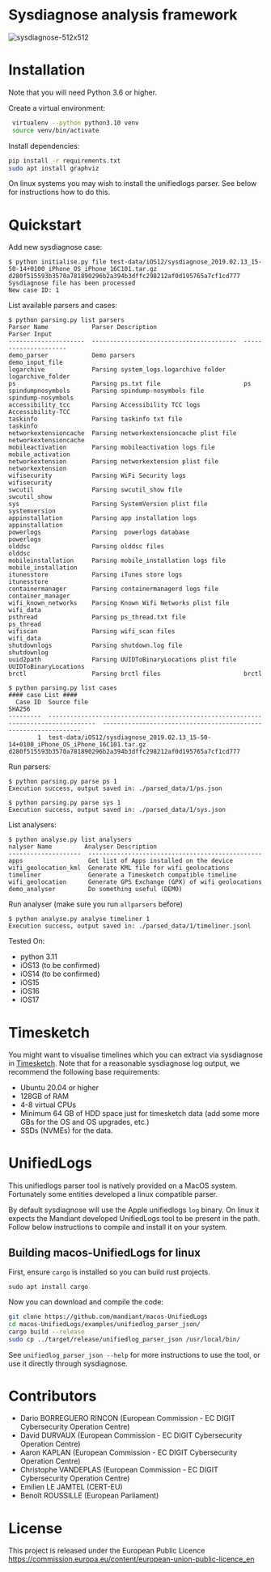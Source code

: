 # Sysdiagnose analysis framework

![sysdiagnose-512x512](https://github.com/EC-DIGIT-CSIRC/sysdiagnose/assets/750019/2742ca75-758e-4393-a2d1-5c94d09b0eb3)


# Installation

Note that you will need Python 3.6 or higher.

Create a virtual environment:

```bash
 virtualenv --python python3.10 venv
 source venv/bin/activate
 ```

 Install dependencies:
 ```bash
 pip install -r requirements.txt
 sudo apt install graphviz
 ```

On linux systems you may wish to install the unifiedlogs parser. See below for instructions how to do this.


# Quickstart

Add new sysdiagnose case:

```
$ python initialise.py file test-data/iOS12/sysdiagnose_2019.02.13_15-50-14+0100_iPhone_OS_iPhone_16C101.tar.gz
d280f515593b3570a781890296b2a394b3dffc298212af0d195765a7cf1cd777
Sysdiagnose file has been processed
New case ID: 1
```

List available parsers and cases:

```
$ python parsing.py list parsers
Parser Name            Parser Description                        Parser Input
---------------------  ----------------------------------------  ---------------------
demo_parser            Demo parsers                              demo_input_file
logarchive             Parsing system_logs.logarchive folder     logarchive_folder
ps                     Parsing ps.txt file                       ps
spindumpnosymbols      Parsing spindump-nosymbols file           spindump-nosymbols
accessibility_tcc      Parsing Accessibility TCC logs            Accessibility-TCC
taskinfo               Parsing taskinfo txt file                 taskinfo
networkextensioncache  Parsing networkextensioncache plist file  networkextensioncache
mobileactivation       Parsing mobileactivation logs file        mobile_activation
networkextension       Parsing networkextension plist file       networkextension
wifisecurity           Parsing WiFi Security logs                wifisecurity
swcutil                Parsing swcutil_show file                 swcutil_show
sys                    Parsing SystemVersion plist file          systemversion
appinstallation        Parsing app installation logs             appinstallation
powerlogs              Parsing  powerlogs database               powerlogs
olddsc                 Parsing olddsc files                      olddsc
mobileinstallation     Parsing mobile_installation logs file     mobile_installation
itunesstore            Parsing iTunes store logs                 itunesstore
containermanager       Parsing containermanagerd logs file       container_manager
wifi_known_networks    Parsing Known Wifi Networks plist file    wifi_data
psthread               Parsing ps_thread.txt file                ps_thread
wifiscan               Parsing wifi_scan files                   wifi_data
shutdownlogs           Parsing shutdown.log file                 shutdownlog
uuid2path              Parsing UUIDToBinaryLocations plist file  UUIDToBinaryLocations
brctl                  Parsing brctl files                       brctl

$ python parsing.py list cases
#### case List ####
  Case ID  Source file                                                                          SHA256
---------  -----------------------------------------------------------------------------------  ----------------------------------------------------------------
        1  test-data/iOS12/sysdiagnose_2019.02.13_15-50-14+0100_iPhone_OS_iPhone_16C101.tar.gz  d280f515593b3570a781890296b2a394b3dffc298212af0d195765a7cf1cd777
```

Run parsers:

```
$ python parsing.py parse ps 1
Execution success, output saved in: ./parsed_data/1/ps.json

$ python parsing.py parse sys 1
Execution success, output saved in: ./parsed_data/1/sys.json
```

List analysers:

```
$ python analyse.py list analysers
nalyser Name         Analyser Description
--------------------  ------------------------------------------------
apps                  Get list of Apps installed on the device
wifi_geolocation_kml  Generate KML file for wifi geolocations
timeliner             Generate a Timesketch compatible timeline
wifi_geolocation      Generate GPS Exchange (GPX) of wifi geolocations
demo_analyser         Do something useful (DEMO)
```

Run analyser (make sure you run `allparsers` before)
```
$ python analyse.py analyse timeliner 1
Execution success, output saved in: ./parsed_data/1/timeliner.jsonl
```

Tested On:
- python 3.11
- iOS13 (to be confirmed)
- iOS14 (to be confirmed)
- iOS15
- iOS16
- iOS17


# Timesketch

You might want to visualise timelines which you can extract via sysdiagnose in [Timesketch](https://timesketch.org/guides/admin/install/).
Note that for a reasonable sysdiagnose log output, we recommend the following base requirements:

- Ubuntu 20.04 or higher
- 128GB of RAM
- 4-8 virtual CPUs
- Minimum 64 GB of HDD space just for timesketch data (add some more GBs for the OS and OS upgrades, etc.)
- SSDs (NVMEs) for the data.

# UnifiedLogs
This unifiedlogs parser tool is natively provided on a MacOS system. Fortunately some entities developed a linux compatible parser.

By default sysdiagnose will use the Apple unifiedlogs `log` binary.
On linux it expects the Mandiant developed UnifiedLogs tool to be present in the path. Follow below instructions to compile and install it on your system.

## Building macos-UnifiedLogs for linux

First, ensure `cargo` is installed so you can build rust projects.
```
sudo apt install cargo
```
Now you can download and compile the code:
```bash
git clone https://github.com/mandiant/macos-UnifiedLogs
cd macos-UnifiedLogs/examples/unifiedlog_parser_json/
cargo build --release
sudo cp ../target/release/unifiedlog_parser_json /usr/local/bin/
```
See `unifiedlog_parser_json --help` for more instructions to use the tool, or use it directly through sysdiagnose.

# Contributors

- Dario BORREGUERO RINCON (European Commission - EC DIGIT Cybersecurity Operation Centre)
- David DURVAUX (European Commission - EC DIGIT Cybersecurity Operation Centre)
- Aaron KAPLAN (European  Commission - EC DIGIT Cybersecurity Operation Centre)
- Christophe VANDEPLAS (European Commission - EC DIGIT Cybersecurity Operation Centre)
- Emilien  LE JAMTEL (CERT-EU)
- Benoît ROUSSILLE (European Parliament)


# License
This project is released under the European Public Licence
https://commission.europa.eu/content/european-union-public-licence_en



